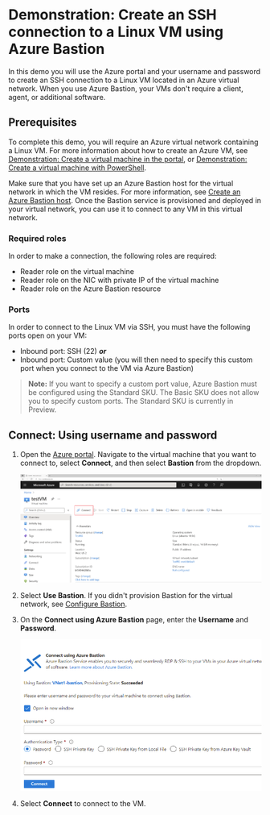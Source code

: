# Demonstration: Create an SSH connection to a Linux VM using Azure Bastion

In this demo you will use the Azure portal and your username and password to create an SSH connection to a Linux VM located in an Azure virtual network. When you use Azure Bastion, your VMs don't require a client, agent, or additional software.

## Prerequisites

To complete this demo, you will require an Azure virtual network containing a Linux VM. For more information about how to create an Azure VM, see [Demonstration: Create a virtual machine in the portal](https://github.com/MicrosoftLearning/AZ-120-Planning-and-Administering-Microsoft-Azure-for-SAP-Workloads/blob/master/Demos/demo-create-virtual-machine-portal.md), or [Demonstration: Create a virtual machine with PowerShell](https://github.com/MicrosoftLearning/AZ-120-Planning-and-Administering-Microsoft-Azure-for-SAP-Workloads/blob/master/Demos/demo-create-virtual-machine-powershell.md).

Make sure that you have set up an Azure Bastion host for the virtual network in which the VM resides. For more information, see [Create an Azure Bastion host](https://docs.microsoft.com/azure/bastion/tutorial-create-host-portal). Once the Bastion service is provisioned and deployed in your virtual network, you can use it to connect to any VM in this virtual network. 

### Required roles

In order to make a connection, the following roles are required:

* Reader role on the virtual machine
* Reader role on the NIC with private IP of the virtual machine
* Reader role on the Azure Bastion resource

### Ports

In order to connect to the Linux VM via SSH, you must have the following ports open on your VM:

* Inbound port: SSH (22) ***or***
* Inbound port: Custom value (you will then need to specify this custom port when you connect to the VM via Azure Bastion)

> **Note:** If you want to specify a custom port value, Azure Bastion must be configured using the Standard SKU. The Basic SKU does not allow you to specify custom ports. The Standard SKU is currently in Preview.

## Connect: Using username and password

1. Open the [Azure portal](https://portal.azure.com). Navigate to the virtual machine that you want to connect to, select **Connect**, and then select **Bastion** from the dropdown.

    ![Screenshot shows the overview for a virtual machine in Azure portal with Connect selected](Images/azure-bastion-connect.png)

1. Select **Use Bastion**. If you didn't provision Bastion for the virtual network, see [Configure Bastion](https://docs.microsoft.com/azure/bastion/quickstart-host-portal).
1. On the **Connect using Azure Bastion** page, enter the **Username** and **Password**.

    ![Screenshot shows Password authentication](Images/azure-bastion-password.png)

1. Select **Connect** to connect to the VM.